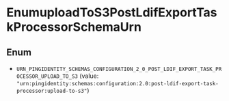 

# EnumuploadToS3PostLdifExportTaskProcessorSchemaUrn

## Enum


* `URN_PINGIDENTITY_SCHEMAS_CONFIGURATION_2_0_POST_LDIF_EXPORT_TASK_PROCESSOR_UPLOAD_TO_S3` (value: `"urn:pingidentity:schemas:configuration:2.0:post-ldif-export-task-processor:upload-to-s3"`)



